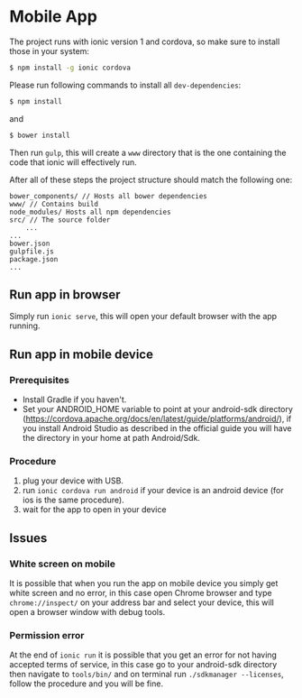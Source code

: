 Mobile App
==============

The project runs with ionic version 1 and cordova, so make sure to install those in your system:

```bash
$ npm install -g ionic cordova
```

Please run following commands to install all `dev-dependencies`:

```sh
$ npm install
```

and

```sh
$ bower install
```

Then run `gulp`, this will create a `www` directory that is the one containing the code that ionic will effectively run.

After all of these steps the project structure should match the following one:

```
bower_components/ // Hosts all bower dependencies
www/ // Contains build
node_modules/ Hosts all npm dependencies
src/ // The source folder
	...
...
bower.json
gulpfile.js
package.json
...
```

## Run app in browser

Simply run `ionic serve`, this will open your default browser with the app running.

## Run app in mobile device

### Prerequisites

- Install Gradle if you haven't.
- Set your ANDROID_HOME variable to point at your android-sdk directory
 (https://cordova.apache.org/docs/en/latest/guide/platforms/android/), if you install Android Studio as described in
  the official guide you will have the directory in your home at path Android/Sdk.

### Procedure

1) plug your device with USB.
2) run `ionic cordova run android` if your device is an android device (for ios is the same procedure).
3) wait for the app to open in your device

## Issues

### White screen on mobile

It is possible that when you run the app on mobile device you simply get white screen and no error, in this case
open Chrome browser and type `chrome://inspect/` on your address bar and select your device, this will open a browser 
window with debug tools.

### Permission error

At the end of `ionic run` it is possible that you get an error for not having accepted terms of service, in this case
go to your android-sdk directory then navigate to `tools/bin/` and on terminal run `./sdkmanager --licenses`, 
follow the procedure and you will be fine.
